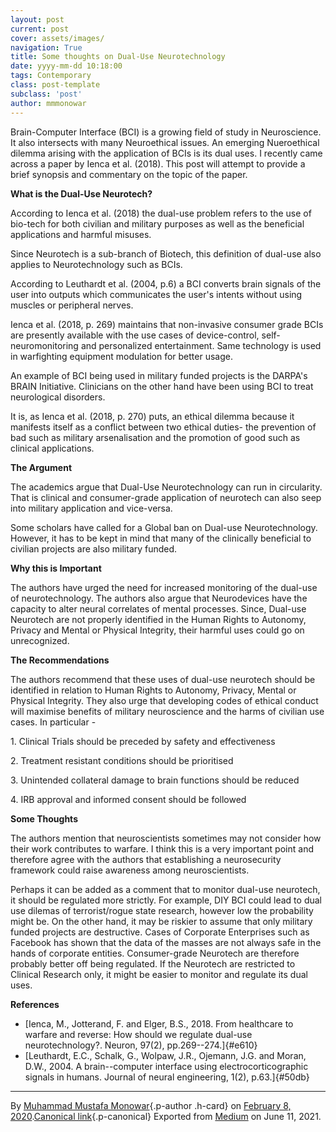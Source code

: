 ```yaml
---
layout: post
current: post
cover: assets/images/
navigation: True
title: Some thoughts on Dual-Use Neurotechnology
date: yyyy-mm-dd 10:18:00
tags: Contemporary
class: post-template
subclass: 'post'
author: mmmonowar
---
```


Brain-Computer Interface (BCI) is a growing field of study in
Neuroscience. It also intersects with many Neuroethical issues. An
emerging Nueroethical dilemma arising with the application of BCIs is
its dual uses. I recently came across a paper by Ienca et al. (2018).
This post will attempt to provide a brief synopsis and commentary on the
topic of the paper.

**What is the Dual-Use Neurotech?**

According to Ienca et al. (2018) the dual-use problem refers to the use
of bio-tech for both civilian and military purposes as well as the
beneficial applications and harmful misuses.

Since Neurotech is a sub-branch of Biotech, this definition of dual-use
also applies to Neurotechnology such as BCIs.

According to Leuthardt et al. (2004, p.6) a BCI converts brain signals
of the user into outputs which communicates the user's intents without
using muscles or peripheral nerves.

Ienca et al. (2018, p. 269) maintains that non-invasive consumer grade
BCIs are presently available with the use cases of device-control,
self-neuromonitoring and personalized entertainment. Same technology is
used in warfighting equipment modulation for better usage.

An example of BCI being used in military funded projects is the DARPA's
BRAIN Initiative. Clinicians on the other hand have been using BCI to
treat neurological disorders.

It is, as Ienca et al. (2018, p. 270) puts, an ethical dilemma because
it manifests itself as a conflict between two ethical duties- the
prevention of bad such as military arsenalisation and the promotion of
good such as clinical applications.

**The Argument**

The academics argue that Dual-Use Neurotechnology can run in
circularity. That is clinical and consumer-grade application of
neurotech can also seep into military application and vice-versa.

Some scholars have called for a Global ban on Dual-use Neurotechnology.
However, it has to be kept in mind that many of the clinically
beneficial to civilian projects are also military funded.

**Why this is Important**

The authors have urged the need for increased monitoring of the dual-use
of neurotechnology. The authors also argue that Neurodevices have the
capacity to alter neural correlates of mental processes. Since, Dual-use
Neurotech are not properly identified in the Human Rights to Autonomy,
Privacy and Mental or Physical Integrity, their harmful uses could go on
unrecognized.

**The Recommendations**

The authors recommend that these uses of dual-use neurotech should be
identified in relation to Human Rights to Autonomy, Privacy, Mental or
Physical Integrity. They also urge that developing codes of ethical
conduct will maximise benefits of military neuroscience and the harms of
civilian use cases. In particular -

1\. Clinical Trials should be preceded by safety and effectiveness

2\. Treatment resistant conditions should be prioritised

3\. Unintended collateral damage to brain functions should be reduced

4\. IRB approval and informed consent should be followed

**Some Thoughts**

The authors mention that neuroscientists sometimes may not consider how
their work contributes to warfare. I think this is a very important
point and therefore agree with the authors that establishing a
neurosecurity framework could raise awareness among neuroscientists.

Perhaps it can be added as a comment that to monitor dual-use neurotech,
it should be regulated more strictly. For example, DIY BCI could lead to
dual use dilemas of terrorist/rogue state research, however low the
probability might be. On the other hand, it may be riskier to assume
that only military funded projects are destructive. Cases of Corporate
Enterprises such as Facebook has shown that the data of the masses are
not always safe in the hands of corporate entities. Consumer-grade
Neurotech are therefore probably better off being regulated. If the
Neurotech are restricted to Clinical Research only, it might be easier
to monitor and regulate its dual uses.

**References**

-   [Ienca, M., Jotterand, F. and Elger, B.S., 2018. From healthcare to
    warfare and reverse: How should we regulate dual-use
    neurotechnology?. Neuron, 97(2), pp.269--274.]{#e610}
-   [Leuthardt, E.C., Schalk, G., Wolpaw, J.R., Ojemann, J.G. and Moran,
    D.W., 2004. A brain--computer interface using electrocorticographic
    signals in humans. Journal of neural engineering, 1(2),
    p.63.]{#50db}

---

By [Muhammad Mustafa Monowar](https://medium.com/@mmmonowar){.p-author
.h-card} on [February 8, 2020](https://medium.com/p/810e1f17fd41).[Canonical
link](https://medium.com/@mmmonowar/some-thoughts-on-dual-use-neurotechnology-810e1f17fd41){.p-canonical}
Exported from [Medium](https://medium.com) on June 11, 2021.
